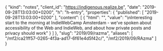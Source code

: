 {
  "kind": "notes",
  "client_id": "https://indigenous.realize.be",
  "date": "2019-09-28T13:03:00+0200",
  "h": "h-entry",
  "properties": {
    "published": [
      "2019-09-28T13:03:00+0200"
    ],
    "content": [
      {
        "html": "",
        "value": "\nInteresting start to the morning at IndieWebCamp Amsterdam - we've spoken about accessibility of the Web and IndieWeb, and about how private posts and privacy should work"
      }
    ]
  },
  "slug": "2019/09/razma",
  "aliases": [
    "/mf2/ca21ff57-0265-4f3a-ad17-6f61e4d5f42c/",
    "/mf2/2019/09/RAzma"
  ]
}
